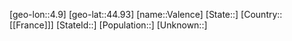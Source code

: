 ﻿---
location: [44.93,4.9]
type: City
tags:
- geo/City


SpocWebEntityId: 35172
isDeleted: false
confidential: public

---
[geo-lon::4.9]
[geo-lat::44.93]
[name::Valence]
[State::]
[Country::[[France]]]
[StateId::]
[Population::]
[Unknown::]

